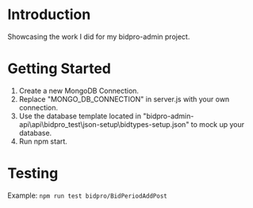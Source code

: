 # Introduction

Showcasing the work I did for my bidpro-admin project.

# Getting Started

1. Create a new MongoDB Connection.
2. Replace "MONGO_DB_CONNECTION" in server.js with your own connection.
3. Use the database template located in "bidpro-admin-api\api\bidpro_test\json-setup\bidtypes-setup.json" to mock up your database.
4. Run npm start.

# Testing

Example: `npm run test bidpro/BidPeriodAddPost`
